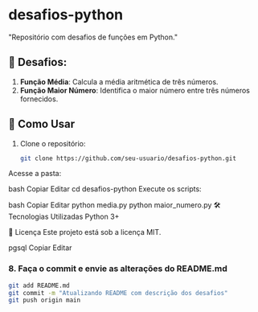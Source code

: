 # desafios-python
"Repositório com desafios de funções em Python."


## 📝 Desafios:

1. **Função Média**: Calcula a média aritmética de três números.
2. **Função Maior Número**: Identifica o maior número entre três números fornecidos.

## 🚀 Como Usar

1. Clone o repositório:
   ```bash
   git clone https://github.com/seu-usuario/desafios-python.git

Acesse a pasta:

bash
Copiar
Editar
cd desafios-python
Execute os scripts:

bash
Copiar
Editar
python media.py
python maior_numero.py
🛠 Tecnologias Utilizadas
Python 3+

📄 Licença
Este projeto está sob a licença MIT.

pgsql
Copiar
Editar

### 8. Faça o commit e envie as alterações do README.md

```bash
git add README.md
git commit -m "Atualizando README com descrição dos desafios"
git push origin main
